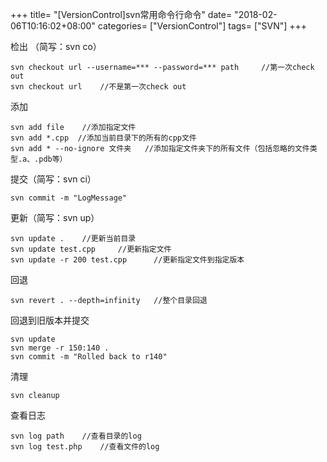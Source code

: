 +++
title= "[VersionControl]svn常用命令行命令"
date= "2018-02-06T10:16:02+08:00"
categories= ["VersionControl"]
tags= ["SVN"]
+++


检出 （简写：svn co）

    svn checkout url --username=*** --password=*** path     //第一次check out
    svn checkout url    //不是第一次check out


添加

    svn add file    //添加指定文件
    svn add *.cpp  //添加当前目录下的所有的cpp文件
    svn add * --no-ignore 文件夹   //添加指定文件夹下的所有文件（包括忽略的文件类型.a、.pdb等）
    
提交（简写：svn ci）
    
    svn commit -m "LogMessage"

更新（简写：svn up）

    svn update .    //更新当前目录
    svn update test.cpp     //更新指定文件
    svn update -r 200 test.cpp      //更新指定文件到指定版本


回退

    svn revert . --depth=infinity   //整个目录回退
    
回退到旧版本并提交
    
    svn update
    svn merge -r 150:140 .
    svn commit -m "Rolled back to r140"

清理

    svn cleanup
    
查看日志

    svn log path    //查看目录的log
    svn log test.php    //查看文件的log
